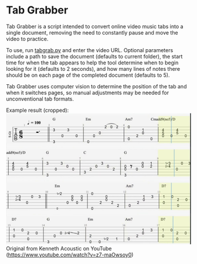 # Tab Grabber

Tab Grabber is a script intended to convert online video music tabs into a single document, removing the need to constantly pause and move the video to practice.

To use, run [tabgrab.py](tabgrab.py) and enter the video URL. Optional parameters include a path to save the document (defaults to current folder), the start time for when the tab appears to help the tool determine when to begin looking for it (defaults to 2 seconds), and how many lines of notes there should be on each page of the completed document (defaults to 5).

Tab Grabber uses computer vision to determine the position of the tab and when it switches pages, so manual adjustments may be needed for unconventional tab formats.

Example result (cropped):
![ExampleSheet](Examples/PutYourHeadOnMyShoulderEasyVersionPaulAnkaFingerstyleGuitarTABChordsLyrics.jpg)
Original from Kenneth Acoustic on YouTube (https://www.youtube.com/watch?v=z7-maOwsoy0)